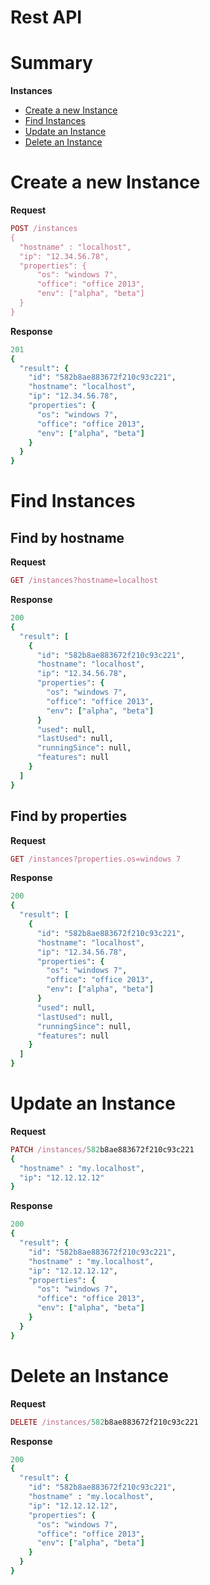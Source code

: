Rest API
========

# Summary

**Instances**

* [Create a new Instance](#create-a-new-instance)
* [Find Instances](#find-instances)
* [Update an Instance](#update-an-instance)
* [Delete an Instance](#delete-an-instance)

# Create a new Instance 

**Request**

```ruby
POST /instances
{
  "hostname" : "localhost",
  "ip": "12.34.56.78",
  "properties": {
      "os": "windows 7",
      "office": "office 2013",
      "env": ["alpha", "beta"]
  }
}
```

**Response**

```ruby
201
{
  "result": {
    "id": "582b8ae883672f210c93c221",
    "hostname": "localhost",
    "ip": "12.34.56.78",
    "properties": {
      "os": "windows 7",
      "office": "office 2013",
      "env": ["alpha", "beta"]
    }
  }
}
```

# Find Instances

## Find by hostname

**Request**

```ruby
GET /instances?hostname=localhost
```

**Response**

```ruby
200
{
  "result": [
    {
      "id": "582b8ae883672f210c93c221",
      "hostname": "localhost",
      "ip": "12.34.56.78",
      "properties": {
        "os": "windows 7",
        "office": "office 2013",
        "env": ["alpha", "beta"]
      }
      "used": null,
      "lastUsed": null,
      "runningSince": null,
      "features": null
    }
  ]
}
```

## Find by properties

**Request**

```ruby
GET /instances?properties.os=windows 7
```

**Response**

```ruby
200
{
  "result": [
    {
      "id": "582b8ae883672f210c93c221",
      "hostname": "localhost",
      "ip": "12.34.56.78",
      "properties": {
        "os": "windows 7",
        "office": "office 2013",
        "env": ["alpha", "beta"]
      }
      "used": null,
      "lastUsed": null,
      "runningSince": null,
      "features": null
    }
  ]
}
```

# Update an Instance 

**Request**

```ruby
PATCH /instances/582b8ae883672f210c93c221
{
  "hostname" : "my.localhost",
  "ip": "12.12.12.12"
}
```

**Response**

```ruby
200
{
  "result": {
    "id": "582b8ae883672f210c93c221",
    "hostname" : "my.localhost",
    "ip": "12.12.12.12",
    "properties": {
      "os": "windows 7",
      "office": "office 2013",
      "env": ["alpha", "beta"]
    }
  }
}
```

# Delete an Instance 

**Request**

```ruby
DELETE /instances/582b8ae883672f210c93c221
```

**Response**

```ruby
200
{
  "result": {
    "id": "582b8ae883672f210c93c221",
    "hostname" : "my.localhost",
    "ip": "12.12.12.12",
    "properties": {
      "os": "windows 7",
      "office": "office 2013",
      "env": ["alpha", "beta"]
    }
  }
}
```